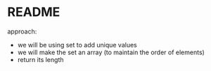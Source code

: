 # README

approach: 
- we will be using set to add unique values
- we will make the set an array (to maintain the order of elements)
- return its length